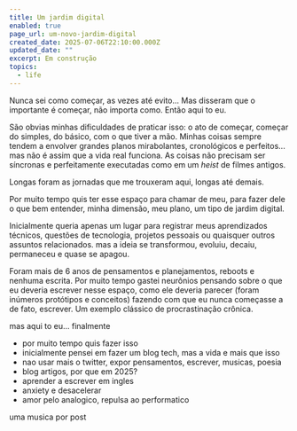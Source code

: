 ```yaml
---
title: Um jardim digital
enabled: true
page_url: um-novo-jardim-digital
created_date: 2025-07-06T22:10:00.000Z
updated_date: ""
excerpt: Em construção
topics:
  - life
---
```

Nunca sei como começar, as vezes até evito...
Mas disseram que o importante é começar, não importa como. Então aqui to eu.

São obvias minhas dificuldades de praticar isso: o ato de começar, começar do simples, do básico, com o que tiver a mão. Minhas coisas sempre tendem a envolver grandes planos mirabolantes, cronológicos e perfeitos... mas não é assim que a vida real funciona. As coisas não precisam ser síncronas e perfeitamente executadas como em um *heist* de filmes antigos. 

Longas foram as jornadas que me trouxeram aqui, longas até demais.

Por muito tempo quis ter esse espaço para chamar de meu, para fazer dele o que bem entender, minha dimensão, meu plano, um tipo de jardim digital.

Inicialmente queria apenas um lugar para registrar meus aprendizados técnicos, questões de tecnologia, projetos pessoais ou quaisquer outros assuntos relacionados. mas a ideia se transformou, evoluiu, decaiu, permaneceu e quase se apagou.

Foram mais de 6 anos de pensamentos e planejamentos, reboots e nenhuma escrita.  Por muito tempo gastei neurônios pensando sobre o que eu deveria escrever nesse espaço, como ele deveria parecer (foram inúmeros protótipos e conceitos) fazendo com que eu nunca começasse a de fato, escrever. Um exemplo clássico de procrastinação crônica. 

mas aqui to eu... finalmente



* por muito tempo quis fazer isso
* inicialmente pensei em fazer um blog tech, mas a vida e mais que isso
* nao usar mais o twitter, expor pensamentos, escrever, musicas, poesia
* blog artigos, por que em 2025?
* aprender a escrever em ingles
* anxiety e desacelerar
* amor pelo analogico, repulsa ao performatico

uma musica por post
